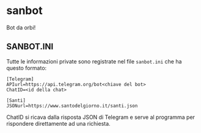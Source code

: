 # sanbot

Bot da orbi!

## SANBOT.INI
Tutte le informazioni private sono registrate nel file `sanbot.ini` che ha questo formato:

```
[Telegram]
APIurl=https://api.telegram.org/bot<chiave del bot>
ChatID=<id della chat>

[Santi]
JSONurl=https://www.santodelgiorno.it/santi.json
```

ChatID si ricava dalla risposta JSON di Telegram e serve al programma per rispondere direttamente ad una richiesta.
